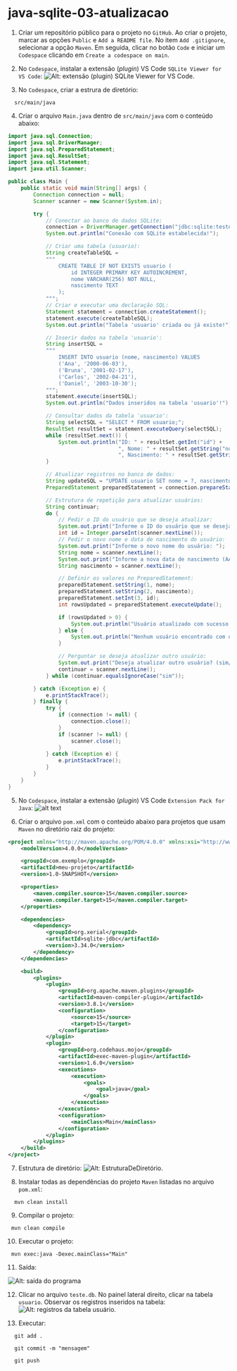 # java-sqlite-03-atualizacao

1) Criar um repositório público para o projeto no `GitHub`. Ao criar o projeto, marcar as opções `Public` e `Add a README file`. No item `Add .gitignore`, selecionar a opção `Maven`. Em seguida, clicar no botão `Code` e iniciar um `Codespace` clicando em `Create a codespace on main`.

2) No `Codespace`, instalar a extensão (_plugin_) VS Code `SQLite Viewer for VS Code`:
![Alt: extensão (plugin) SQLite Viewer for VS Code.](SQLiteViewerForVSCode.png)

3) No `Codespace`, criar a estrura de diretório:
```
  src/main/java
```

4) Criar o arquivo `Main.java` dentro de `src/main/java` com o conteúdo abaixo:
```java
import java.sql.Connection;
import java.sql.DriverManager;
import java.sql.PreparedStatement;
import java.sql.ResultSet;
import java.sql.Statement;
import java.util.Scanner;

public class Main {
    public static void main(String[] args) {
        Connection connection = null;
        Scanner scanner = new Scanner(System.in);

        try {
            // Conectar ao banco de dados SQLite:
            connection = DriverManager.getConnection("jdbc:sqlite:teste.db");
            System.out.println("Conexão com SQLite estabelecida!");

            // Criar uma tabela (usuario):
            String createTableSQL = 
            """
                CREATE TABLE IF NOT EXISTS usuario (
                    id INTEGER PRIMARY KEY AUTOINCREMENT, 
                    nome VARCHAR(256) NOT NULL, 
                    nascimento TEXT
                );
            """;
            // Criar e executar uma declaração SQL:
            Statement statement = connection.createStatement();
            statement.execute(createTableSQL);
            System.out.println("Tabela 'usuario' criada ou já existe!");

            // Inserir dados na tabela 'usuario':
            String insertSQL = 
            """
                INSERT INTO usuario (nome, nascimento) VALUES 
                ('Ana', '2000-06-03'), 
                ('Bruna', '2001-02-17'),
                ('Carlos', '2002-04-21'),
                ('Daniel', '2003-10-30');
            """;
            statement.execute(insertSQL);
            System.out.println("Dados inseridos na tabela 'usuario'!");

            // Consultar dados da tabela 'usuario':
            String selectSQL = "SELECT * FROM usuario;";
            ResultSet resultSet = statement.executeQuery(selectSQL);
            while (resultSet.next()) {
                System.out.println("ID: " + resultSet.getInt("id") + 
                                   ", Nome: " + resultSet.getString("nome") +
                                   ", Nascimento: " + resultSet.getString("nascimento"));
            }

            // Atualizar registros no banco de dados:
            String updateSQL = "UPDATE usuario SET nome = ?, nascimento = ? WHERE id = ?";
            PreparedStatement preparedStatement = connection.prepareStatement(updateSQL);

            // Estrutura de repetição para atualizar usuários:
            String continuar;
            do {
                // Pedir o ID do usuário que se deseja atualizar:
                System.out.print("Informe o ID do usuário que se deseja atualizar: ");
                int id = Integer.parseInt(scanner.nextLine());
                // Pedir o novo nome e data de nascimento do usuário:
                System.out.print("Informe o novo nome do usuário: ");
                String nome = scanner.nextLine();
                System.out.print("Informe a nova data de nascimento (AAAA-MM-DD): ");
                String nascimento = scanner.nextLine();

                // Definir os valores no PreparedStatement:
                preparedStatement.setString(1, nome);
                preparedStatement.setString(2, nascimento);
                preparedStatement.setInt(3, id);
                int rowsUpdated = preparedStatement.executeUpdate();

                if (rowsUpdated > 0) {
                    System.out.println("Usuário atualizado com sucesso!");
                } else {
                    System.out.println("Nenhum usuário encontrado com o ID especificado.");
                }

                // Perguntar se deseja atualizar outro usuário:
                System.out.print("Deseja atualizar outro usuário? (sim/não): ");
                continuar = scanner.nextLine();
            } while (continuar.equalsIgnoreCase("sim"));

        } catch (Exception e) {
            e.printStackTrace();
        } finally {
            try {
                if (connection != null) {
                    connection.close();
                }
                if (scanner != null) {
                    scanner.close();
                }
            } catch (Exception e) {
                e.printStackTrace();
            }
        }
    }
}
```

5) No `Codespace`, instalar a extensão (_plugin_) VS Code `Extension Pack for Java`:
![alt text](ExtensionPackForJava.png)

6) Criar o arquivo `pom.xml` com o conteúdo abaixo para projetos que usam `Maven` no diretório raiz do projeto:
```xml
<project xmlns="http://maven.apache.org/POM/4.0.0" xmlns:xsi="http://www.w3.org/2001/XMLSchema-instance" xsi:schemaLocation="http://maven.apache.org/POM/4.0.0 http://maven.apache.org/xsd/maven-4.0.0.xsd">
    <modelVersion>4.0.0</modelVersion>

    <groupId>com.exemplo</groupId>
    <artifactId>meu-projeto</artifactId>
    <version>1.0-SNAPSHOT</version>

    <properties>
        <maven.compiler.source>15</maven.compiler.source>
        <maven.compiler.target>15</maven.compiler.target>
    </properties>

    <dependencies>
        <dependency>
            <groupId>org.xerial</groupId>
            <artifactId>sqlite-jdbc</artifactId>
            <version>3.34.0</version>
        </dependency>
    </dependencies>

    <build>
        <plugins>
            <plugin>
                <groupId>org.apache.maven.plugins</groupId>
                <artifactId>maven-compiler-plugin</artifactId>
                <version>3.8.1</version>
                <configuration>
                    <source>15</source>
                    <target>15</target>
                </configuration>
            </plugin>
            <plugin>
                <groupId>org.codehaus.mojo</groupId>
                <artifactId>exec-maven-plugin</artifactId>
                <version>1.6.0</version>
                <executions>
                    <execution>
                        <goals>
                            <goal>java</goal>
                        </goals>
                    </execution>
                </executions>
                <configuration>
                    <mainClass>Main</mainClass>
                </configuration>
            </plugin>
        </plugins>
    </build>
</project>
```
 
 7) Estrutura de diretório:
![Alt: EstruturaDeDiretório.](EstruturaDeDiretório.png)

 8) Instalar todas as dependências do projeto `Maven` listadas no arquivo `pom.xml`:
```
  mvn clean install
```

 9) Compilar o projeto:
 ```
  mvn clean compile
 ```

 10) Executar o projeto:
 ```
  mvn exec:java -Dexec.mainClass="Main"
 ```
 
 11) Saída:
 
 ![Alt: saída do programa](SaidaDoPrograma.png)

 12) Clicar no arquivo `teste.db`. No painel lateral direito, clicar na tabela `usuario`. Observar os registros inseridos na tabela:
![Alt: registros da tabela usuário.](TabelaUsuario.png)

13) Executar:
```
  git add .
```

```
  git commit -m "mensagem"
```

```
  git push
```